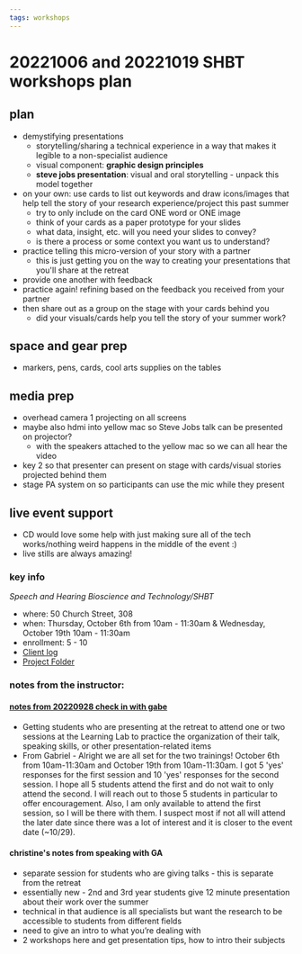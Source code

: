 ```yaml
---
tags: workshops
---
```

# 20221006 and 20221019 SHBT workshops plan

## plan
* demystifying presentations
    * storytelling/sharing a technical experience in a way that makes it legible to a non-specialist audience
    * visual component: **graphic design principles**
    * **steve jobs presentation**: visual and oral storytelling - unpack this model together
* on your own: use cards to list out keywords and draw icons/images that help tell the story of your research experience/project this past summer
    * try to only include on the card ONE word or ONE image
    * think of your cards as a paper prototype for your slides
    * what data, insight, etc. will you need your slides to convey?
    * is there a process or some context you want us to understand?
* practice telling this micro-version of your story with a partner
    * this is just getting you on the way to creating your presentations that you'll share at the retreat
* provide one another with feedback
* practice again! refining based on the feedback you received from your partner
* then share out as a group on the stage with your cards behind you
    * did your visuals/cards help you tell the story of your summer work?

## space and gear prep
* markers, pens, cards, cool arts supplies on the tables

## media prep
* overhead camera 1 projecting on all screens
* maybe also hdmi into yellow mac so Steve Jobs talk can be presented on projector?
    * with the speakers attached to the yellow mac so we can all hear the video
* key 2 so that presenter can present on stage with cards/visual stories projected behind them 
* stage PA system on so participants can use the mic while they present

## live event support
* CD would love some help with just making sure all of the tech works/nothing weird happens in the middle of the event :)
* live stills are always amazing!

### key info
*Speech and Hearing Bioscience and Technology/SHBT*

* where: 50 Church Street, 308
* when: Thursday, October 6th from 10am - 11:30am & Wednesday, October 19th 10am - 11:30am
* enrollment: 5 - 10
* [Client log](https://docs.google.com/document/d/1VbORqSfcTFYmBzEn4jGVFPdCqnWOYrark1Dgnk01wFM/edit#heading=h.xcblu3y3ib6a)
* [Project Folder](https://drive.google.com/drive/folders/1gFt-PjJJC4wU65cg7KrmJ9FGNu_62qe2)

### notes from the instructor:

#### [notes from 20220928 check in with gabe](https://docs.google.com/document/d/1d95M8dmUXGQrwlekaPbY26fAkM3fo7XGWt3uUdLE0n4/edit#)

#### 
* Getting students who are presenting at the retreat to attend one or two sessions at the Learning Lab to practice the organization of their talk, speaking skills, or other presentation-related items
* From Gabriel - Alright we are all set for the two trainings! October 6th from 10am-11:30am and October 19th from 10am-11:30am. I got 5 'yes' responses for the first session and 10 'yes' responses for the second session. I hope all 5 students attend the first and do not wait to only attend the second. I will reach out to those 5 students in particular to offer encouragement. Also, I am only available to attend the first session, so I will be there with them. I suspect most if not all will attend the later date since there was a lot of interest and it is closer to the event date (~10/29).

#### christine's notes from speaking with GA
* separate session for students who are giving talks - this is separate from the retreat
* essentially new - 2nd and 3rd year students give 12 minute presentation about their work over the summer
* technical in that audience is all specialists but want the research to be accessible to students from different fields
* need to give an intro to what you’re dealing with
* 2 workshops here and get presentation tips, how to intro their subjects

